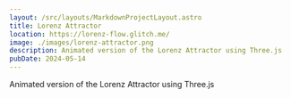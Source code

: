 ```yaml
---
layout: /src/layouts/MarkdownProjectLayout.astro
title: Lorenz Attractor
location: https://lorenz-flow.glitch.me/
image: ./images/lorenz-attractor.png
description: Animated version of the Lorenz Attractor using Three.js
pubDate: 2024-05-14
---
```

Animated version of the Lorenz Attractor using Three.js